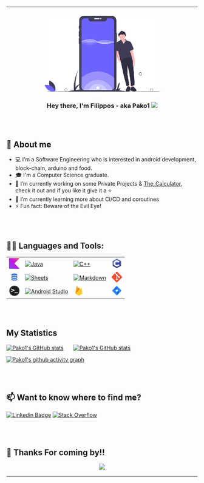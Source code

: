 ------------


<h3 align="center"><a href="#"><img  width="60%" height="auto" src="https://github.com/pako1/clashAssets/blob/main/undraw_mobile_application_mr-4-r.svg" height="175px"/></a></h3>

<h3 align="center">Hey there, I'm Filippos</a> - aka Pako1 <img src="https://media.giphy.com/media/hvRJCLFzcasrR4ia7z/giphy.gif" width="28"></h3>

<br></br>

## 📖 About me
- 💻 I’m a Software Engineering who is interested in android development, block-chain, arduino and food. 
- 🎓 I'm a Computer Science graduate.
- 🔭 I’m currently working on some Private Projects & [The_Calculator](https://github.com/pako1/The_Calculator), check it out and if you like it give it a :star:
- 🌱 I’m currently learning more about CI/CD and coroutines
- ⚡ Fun fact: Beware of the Evil Eye!

<br></br>

## 👨‍💻 Languages and Tools:

<table>
    <tbody>
        <tr>
            <td><a href="#"><img alt="Kotlin" title="Kotlin" height="28px"
                        src="https://raw.githubusercontent.com/github/explore/80688e429a7d4ef2fca1e82350fe8e3517d3494d/topics/kotlin/kotlin.png" /></a>
            </td>
            <td><a href="#"><img alt="Java" title="Java" height="28px"
                        src="https://img.icons8.com/color/48/000000/java-coffee-cup-logo.png" /></a>
            </td>
            <td><a href="#"><img alt="C++" title="C++" height="28px"
                        src="https://img.icons8.com/color/48/000000/c-plus-plus-logo.png" /></a>
            </td>
            <td><a href="#"><img alt="C" title="C" height="28px"
                        src="https://raw.githubusercontent.com/pako1/pako1/main/c.png" /></a>
            </td>
        </tr>
        <tr>
            <td><a href="#"><img alt="SQL" title="SQL/Room" height="28px"
                        src="https://raw.githubusercontent.com/github/explore/80688e429a7d4ef2fca1e82350fe8e3517d3494d/topics/sql/sql.png" /></a>
            </td>
            <td><a href="#"><img alt="Sheets" title="Sheets" height="28px"
                        src="https://img.icons8.com/color/48/000000/google-sheets.png" /></a></td>
            <td><a href="#"><img alt="Markdown" title="Markdown" height="28px" width="32px"
                        src="https://i.imgur.com/eO5z1xV.png" /></a>
            </td>
            <td><a href="#"><img alt="Git" title="Git" height="28px"
                        src="https://github.com/pako1/pako1/blob/main/git.png" /></a>
            </td>
        </tr>
        <tr>
            <td><a href="#"><img alt="Tools" title="Tools" height="28px"
                        src="https://raw.githubusercontent.com/github/explore/80688e429a7d4ef2fca1e82350fe8e3517d3494d/topics/terminal/terminal.png" /></a>
            </td>
            <td><a href="#"><img alt="Android Studio" title="Android Studio" height="28px"
                        src="https://i.imgur.com/6nJGNMN.png" /></a>
            </td>
            <td><a href="#"><img alt="Firebase" title="Firebase" height="28px"
                        src="https://github.com/pako1/pako1/blob/main/firebase.png"/></a>
            </td>
          <td><a href="#"><img alt="Jira" title="Jira" height="28px"
                        src="https://github.com/pako1/pako1/blob/main/jira.png" /></a>
            </td>
        </tr>
    </tbody>
</table>

<br></br>

## My Statistics

[![Pako1's GitHub stats](https://github-readme-stats.vercel.app/api?username=pako1&count_private=true&show_icons=true&bg_color=6c63ff&text_color=CECAFF&icon_color=CECAFF&title_color=CECAFF)](https://github.com/anuraghazra/github-readme-stats) &ensp; &ensp; [![Pako1's GitHub stats](https://github-readme-stats.vercel.app/api/top-langs/?username=pako1&title_color=CECAFF&text_color=CECAFF&icon_color=CECAFF&bg_color=6c63ff&langs_count=3)](https://github.com/anuraghazra/github-readme-stats)


[![Pako1's github activity graph](https://github-readme-activity-graph.vercel.app/graph?username=pako1&theme=dracula)]([https://github.com/ashutosh00710/github-readme-activity-graph](https://github.com/ashutosh00710/github-readme-activity-graph))

<br></br>

## 📫 Want to know where to find me?

[![Linkedin Badge](https://img.shields.io/badge/-Linkedin-blue?style=for-the-badge&logo=Linkedin&logoColor=white&link=https://www.linkedin.com/in/filippos-katzilieris-752151151/)](https://www.linkedin.com/in/filippos-katzilieris-752151151/) [![Stack Overflow](https://img.shields.io/badge/Stack_Overflow-FE7A16?style=for-the-badge&logo=stack-overflow&logoColor=white&link=https://stackoverflow.com/users/9218755/pako1)](https://stackoverflow.com/users/9218755/pako1)
 
<br></br>
## 🙏 Thanks For coming by!!
<p align="center"><img src="https://media.giphy.com/media/O51MQ3DduOcGW6ofR3/giphy.gif"></p>

------------



